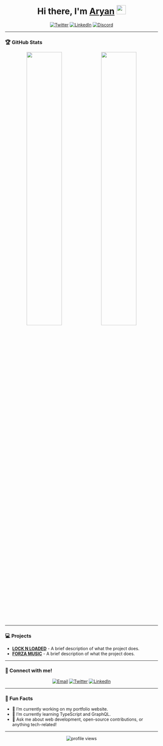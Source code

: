 <!-- Header with animated waving hand -->
<h1 align="center">Hi there, I'm <a href="https://github.com/AryanPlayz69">Aryan</a> <img src="https://media.giphy.com/media/hvRJCLFzcasrR4ia7z/giphy.gif" width="30px"></h1>

<!-- Typing animation -->
<p align="center">
  <a href="https://github.com/AryanPlayz69">
  </a>
</p>

<!-- Badges for social media and tools -->
<p align="center">
  <a href="https://twitter.com/AryanZone69"><img alt="Twitter" title="Twitter" src="https://img.shields.io/badge/-Twitter-blue?style=flat-square&logo=twitter&logoColor=white"/></a>
  <a href="https://linkedin.com/in/aryan-aggarwal182310"><img alt="LinkedIn" title="LinkedIn" src="https://img.shields.io/badge/-LinkedIn-blue?style=flat-square&logo=linkedin&logoColor=white"/></a>
  <a href="https://discord.gg/S5M26yav6X"><img alt="Discord" title="Discord" src="https://img.shields.io/badge/-Discord-7289DA?style=flat-square&logo=discord&logoColor=white"/></a>
</p>

---

### 🏆 GitHub Stats

<p align="center">
  <img width="48%" src="https://github-readme-stats.vercel.app/api?username=AryanPlayz69&show_icons=true&theme=radical" />
  <img width="48%" src="https://github-readme-streak-stats.herokuapp.com/?user=AryanPlayz69&theme=radical" />
</p>

---

### 💻 Projects

- **[LOCK N LOADED]([https://github.com/your-username/project-name](https://replit.com/@AltAccount65/LOCK-N-LOADED))** - A brief description of what the project does.
- **[FORZA MUSIC]([https://github.com/your-username/another-project](https://replit.com/@AltAccount65/FORZA-MUSIC))** - A brief description of what the project does.

---

### 💬 Connect with me!

<p align="center">
  <a href="mailto:your-email@example.com"><img alt="Email" src="https://img.shields.io/badge/-Email-D14836?style=flat-square&logo=gmail&logoColor=white"/></a>
  <a href="https://twitter.com/yourusername"><img alt="Twitter" src="https://img.shields.io/badge/-Twitter-1DA1F2?style=flat-square&logo=twitter&logoColor=white"/></a>
  <a href="https://linkedin.com/in/yourusername"><img alt="LinkedIn" src="https://img.shields.io/badge/-LinkedIn-0077B5?style=flat-square&logo=linkedin&logoColor=white"/></a>
</p>

---

### 🎨 Fun Facts

- 🔭 I’m currently working on my portfolio website.
- 🌱 I’m currently learning TypeScript and GraphQL.
- 💬 Ask me about web development, open-source contributions, or anything tech-related!

---

<p align="center">
  <img src="https://komarev.com/ghpvc/?username=your-username&style=flat-square&color=blue" alt="profile views"/>
</p>
